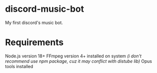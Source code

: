 # discord-music-bot
My first discord's music bot.

# Requirements

Node.js version 18+
FFmpeg version 4+ installed on system *(i don't recommend use npm package, cuz it may conflict with distube lib)*
Opus tools installed
